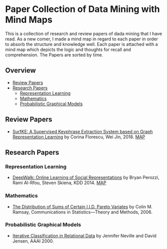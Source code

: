 # Paper Collection of Data Mining with Mind Maps


This is a collection of research and review papers of dada mining that I have read. As a new comer, I made a mind map in regard to each paper in order to absorb the structure and knowledge well. Each paper is attached with a mind map which depicts the logic and thoughts for recall and comprehension. The Papers are sorted by time.


## Overview
* [Review Papers](https://github.com/FreshRicardo/DM-Papers#review-papers)
* [Research Papers](https://github.com/FreshRicardo/DM-Papers#research-papers)
  * [Representation Learning](https://github.com/FreshRicardo/DM-Papers#representation-learning)
  * [Mathematics](https://github.com/FreshRicardo/DM-Papers#mathematics)
  * [Probabilistic Graphical Models](https://github.com/FreshRicardo/DM-Papers#probabilistic-graphical-models)



## Review Papers
* [SurfKE: A Supervised Keyphrase Extraction System based on Graph Representation Learning](https://arxiv.org/pdf/1801.01768.pdf) by Corina Florescu, Wei Jin, 2018. [MAP](https://www.xmind.net/m/CXTe/)


## Research Papers

### Representation Learning
* [DeepWalk: Online Learning of Social Representations](http://perozzi.net/publications/14_kdd_deepwalk.pdf) by Bryan Perozzi, Rami Al-Rfou, Steven Skiena, KDD 2014. [MAP](https://www.xmind.net/m/wnPg/)

### Mathematics
* [The Distribution of Sums of Certain I.I.D. Pareto Variates](https://www.tandfonline.com/doi/pdf/10.1080/03610920500476325) by Colin M. Ramsay, Communications in Statistics—Theory and Methods, 2006.

### Probabilistic Graphical Models
* [Iterative Classification in Relational Data](http://www.aaai.org/Papers/Workshops/2000/WS-00-06/WS00-06-007.pdf) by Jennifer Neville and David Jensen, AAAI 2000.
